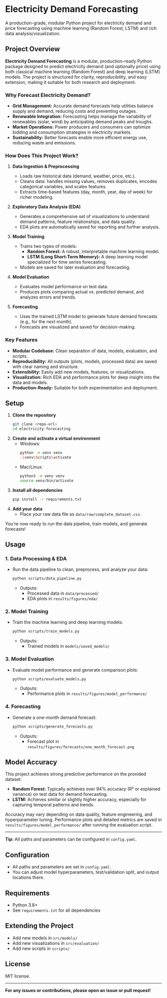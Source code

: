 # Electricity Demand Forecasting

A production-grade, modular Python project for electricity demand and price forecasting using machine learning (Random Forest, LSTM) and rich data analysis/visualization.

## Project Overview

**Electricity Demand Forecasting** is a modular, production-ready Python package designed to predict electricity demand (and optionally price) using both classical machine learning (Random Forest) and deep learning (LSTM) models. The project is structured for clarity, reproducibility, and easy extension, making it suitable for both research and deployment.

### Why Forecast Electricity Demand?

- **Grid Management:** Accurate demand forecasts help utilities balance supply and demand, reducing costs and preventing outages.
- **Renewable Integration:** Forecasting helps manage the variability of renewables (solar, wind) by anticipating demand peaks and troughs.
- **Market Operations:** Power producers and consumers can optimize bidding and consumption strategies in electricity markets.
- **Sustainability:** Better forecasts enable more efficient energy use, reducing waste and emissions.

### How Does This Project Work?

1. **Data Ingestion & Preprocessing**
   - Loads raw historical data (demand, weather, price, etc.).
   - Cleans data: handles missing values, removes duplicates, encodes categorical variables, and scales features.
   - Extracts time-based features (day, month, year, day of week) for richer modeling.

2. **Exploratory Data Analysis (EDA)**
   - Generates a comprehensive set of visualizations to understand demand patterns, feature relationships, and data quality.
   - EDA plots are automatically saved for reporting and further analysis.

3. **Model Training**
   - Trains two types of models:
     - **Random Forest:** A robust, interpretable machine learning model.
     - **LSTM (Long Short-Term Memory):** A deep learning model specialized for time series forecasting.
   - Models are saved for later evaluation and forecasting.

4. **Model Evaluation**
   - Evaluates model performance on test data.
   - Produces plots comparing actual vs. predicted demand, and analyzes errors and trends.

5. **Forecasting**
   - Uses the trained LSTM model to generate future demand forecasts (e.g., for the next month).
   - Forecasts are visualized and saved for decision-making.

### Key Features

- **Modular Codebase:** Clean separation of data, models, evaluation, and scripts.
- **Reproducibility:** All outputs (plots, models, processed data) are saved with clear naming and structure.
- **Extensibility:** Easily add new models, features, or visualizations.
- **Visualization:** Rich EDA and performance plots for deep insight into the data and models.
- **Production-Ready:** Suitable for both experimentation and deployment.

## Setup

1. **Clone the repository**
   ```sh
   git clone <repo-url>
   cd electricity-forecasting
   ```
2. **Create and activate a virtual environment**
   - Windows:
     ```sh
     python -m venv venv
     .\venv\Scripts\activate
     ```
   - Mac/Linux:
     ```sh
     python3 -m venv venv
     source venv/bin/activate
     ```
3. **Install all dependencies**
   ```sh
   pip install -r requirements.txt
   ```
4. **Add your data**
   - Place your raw data file as `data/raw/complete_dataset.csv`.

You're now ready to run the data pipeline, train models, and generate forecasts!

## Usage

### 1. Data Processing & EDA
- Run the data pipeline to clean, preprocess, and analyze your data:
  ```sh
  python scripts/data_pipeline.py
  ```
  - Outputs:
    - Processed data in `data/processed/`
    - EDA plots in `results/figures/eda/`

### 2. Model Training
- Train the machine learning and deep learning models:
  ```sh
  python scripts/train_models.py
  ```
  - Outputs:
    - Trained models in `models/saved_models/`

### 3. Model Evaluation
- Evaluate model performance and generate comparison plots:
  ```sh
  python scripts/evaluate_models.py
  ```
  - Outputs:
    - Performance plots in `results/figures/model_performance/`

### 4. Forecasting
- Generate a one-month demand forecast:
  ```sh
  python scripts/generate_forecasts.py
  ```
  - Outputs:
    - Forecast plot in `results/figures/forecasts/one_month_forecast.png`

## Model Accuracy

This project achieves strong predictive performance on the provided dataset:

- **Random Forest:** Typically achieves over 94% accuracy (R² or explained variance) on test data for demand forecasting.
- **LSTM:** Achieves similar or slightly higher accuracy, especially for capturing temporal patterns and trends.

Accuracy may vary depending on data quality, feature engineering, and hyperparameter tuning. Performance plots and detailed metrics are saved in `results/figures/model_performance/` after running the evaluation script.

---

**Tip:** All paths and parameters can be configured in `config.yaml`.

## Configuration
- All paths and parameters are set in `config.yaml`.
- You can adjust model hyperparameters, test/validation split, and output locations there.

## Requirements
- Python 3.8+
- See `requirements.txt` for all dependencies

## Extending the Project
- Add new models in `src/models/`
- Add new visualizations in `src/evaluation/`
- Add new scripts in `scripts/`

## License
MIT license.

---

**For any issues or contributions, please open an issue or pull request!** 